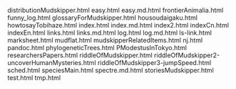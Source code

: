 distributionMudskipper.html
easy.html
easy.md.html
frontierAnimalia.html
funny_log.html
glossaryForMudskipper.html
housoudaigaku.html
howtosayTobihaze.html
index.html
index.md.html
index2.html
indexCn.html
indexEn.html
links.html
links.md.html
log.html
log.md.html
ls-link.html
marksheet.html
mudflat.html
mudskipperRelatedItems.html
nj.html
pandoc.html
phylogeneticTrees.html
PModestusInTokyo.html
researchersPapers.html
riddleOfMudskipper.html
riddleOfMudskipper2-uncoverHumanMysteries.html
riddleOfMudskipper3-jumpSpeed.html
sched.html
speciesMain.html
spectre.md.html
storiesMudskipper.html
test.html
tmp.html
